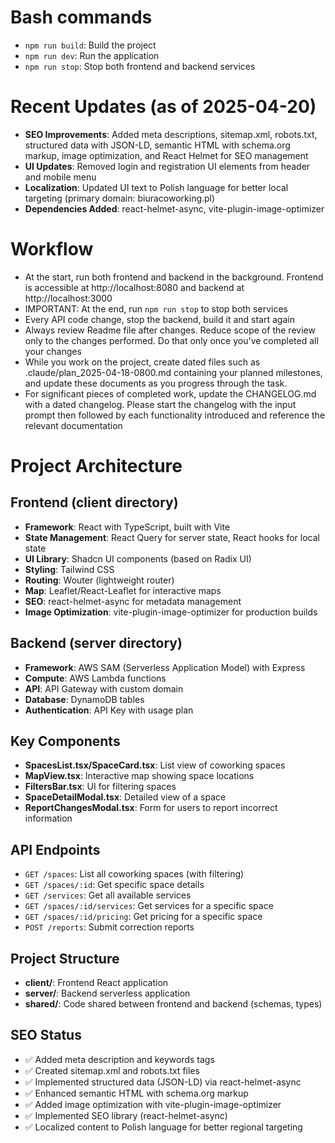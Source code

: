 # Bash commands
- `npm run build`: Build the project
- `npm run dev`: Run the application
- `npm run stop`: Stop both frontend and backend services

# Recent Updates (as of 2025-04-20)
- **SEO Improvements**: Added meta descriptions, sitemap.xml, robots.txt, structured data with JSON-LD, semantic HTML with schema.org markup, image optimization, and React Helmet for SEO management
- **UI Updates**: Removed login and registration UI elements from header and mobile menu
- **Localization**: Updated UI text to Polish language for better local targeting (primary domain: biuracoworking.pl)
- **Dependencies Added**: react-helmet-async, vite-plugin-image-optimizer

# Workflow
- At the start, run both frontend and backend in the background. Frontend is accessible at http://localhost:8080 and backend at http://localhost:3000
- IMPORTANT: At the end, run `npm run stop` to stop both services
- Every API code change, stop the backend, build it and start again
- Always review Readme file after changes. Reduce scope of the review only to the changes performed. Do that only once you've completed all your changes
- While you work on the project, create dated files such as .claude/plan_2025-04-18-0800.md containing your planned milestones, and update these documents as you progress through the task. 
- For significant pieces of completed work, update the CHANGELOG.md with a dated changelog. Please start the changelog with the input prompt then followed by each functionality introduced and reference the relevant documentation

# Project Architecture

## Frontend (client directory)
- **Framework**: React with TypeScript, built with Vite
- **State Management**: React Query for server state, React hooks for local state
- **UI Library**: Shadcn UI components (based on Radix UI)
- **Styling**: Tailwind CSS
- **Routing**: Wouter (lightweight router)
- **Map**: Leaflet/React-Leaflet for interactive maps
- **SEO**: react-helmet-async for metadata management
- **Image Optimization**: vite-plugin-image-optimizer for production builds

## Backend (server directory)
- **Framework**: AWS SAM (Serverless Application Model) with Express
- **Compute**: AWS Lambda functions 
- **API**: API Gateway with custom domain
- **Database**: DynamoDB tables
- **Authentication**: API Key with usage plan

## Key Components
- **SpacesList.tsx/SpaceCard.tsx**: List view of coworking spaces
- **MapView.tsx**: Interactive map showing space locations
- **FiltersBar.tsx**: UI for filtering spaces
- **SpaceDetailModal.tsx**: Detailed view of a space
- **ReportChangesModal.tsx**: Form for users to report incorrect information

## API Endpoints
- `GET /spaces`: List all coworking spaces (with filtering)
- `GET /spaces/:id`: Get specific space details
- `GET /services`: Get all available services
- `GET /spaces/:id/services`: Get services for a specific space
- `GET /spaces/:id/pricing`: Get pricing for a specific space
- `POST /reports`: Submit correction reports

## Project Structure
- **client/**: Frontend React application
- **server/**: Backend serverless application
- **shared/**: Code shared between frontend and backend (schemas, types)

## SEO Status
- ✅ Added meta description and keywords tags
- ✅ Created sitemap.xml and robots.txt files
- ✅ Implemented structured data (JSON-LD) via react-helmet-async
- ✅ Enhanced semantic HTML with schema.org markup
- ✅ Added image optimization with vite-plugin-image-optimizer
- ✅ Implemented SEO library (react-helmet-async)
- ✅ Localized content to Polish language for better regional targeting
